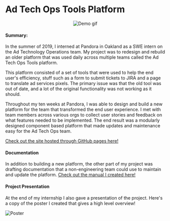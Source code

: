 # Ad Tech Ops Tools Platform #

<p align="center">
  <img src="https://github.com/zshafiqu/adTech/blob/master/docs/assets/readMeStuff/demo.gif" alt="Demo gif"/>
</p>

#### Summary:

In the summer of 2019, I interned at Pandora in Oakland as a SWE intern on the Ad Technology Operations team. My project was to redesign and rebuild an older platform that was used daily across multiple teams called the Ad Tech Ops Tools platform.

This platform consisted of a set of tools that were used to help the end user's efficiency, stuff such as a form to submit tickets to JIRA and a page to translate ad services pixels. The primary issue was that the old tool was out of date, and a lot of the original functionality was not working as it should.

Throughout my ten weeks at Pandora, I was able to design and build a new platform for the team that transformed the end user experience. I met with team members across various orgs to collect user stories and feedback on what features needed to be implemented. The end result was a modularly designed component based platform that made updates and maintenance easy for the Ad Tech Ops team.

[Check out the site hosted through GitHub pages here!](https://zshafiqu.github.io/AdTech-Platform-Rebuild/)

#### Documentation

In addition to building a new platform, the other part of my project was drafting documentation that a non-engineering team could use to maintain and update the platform. [Check out the manual I created here!](https://github.com/zshafiqu/adTech/blob/master/docs/assets/readMeStuff/docs.pdf)

#### Project Presentation

At the end of my internship I also gave a presentation of the project. Here's a copy of the poster I created that gives a high level overview!

![Poster](https://github.com/zshafiqu/adTech/blob/master/docs/assets/readMeStuff/summary.png)
